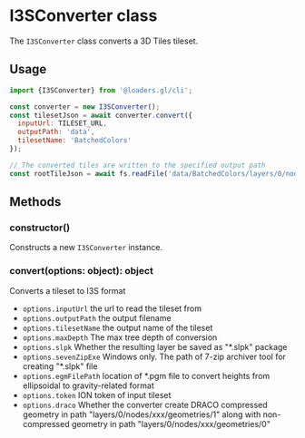 # I3SConverter class

The `I3SConverter` class converts a 3D Tiles tileset.

## Usage

```js
import {I3SConverter} from '@loaders.gl/cli';

const converter = new I3SConverter();
const tilesetJson = await converter.convert({
  inputUrl: TILESET_URL,
  outputPath: 'data',
  tilesetName: 'BatchedColors'
});

// The converted tiles are written to the specified output path
const rootTileJson = await fs.readFile('data/BatchedColors/layers/0/nodes/root/index.json', 'utf8');
```

## Methods

### constructor()

Constructs a new `I3SConverter` instance.

### convert(options: object): object

Converts a tileset to I3S format

- `options.inputUrl` the url to read the tileset from
- `options.outputPath` the output filename
- `options.tilesetName` the output name of the tileset
- `options.maxDepth` The max tree depth of conversion
- `options.slpk` Whether the resulting layer be saved as "\*.slpk" package
- `options.sevenZipExe` Windows only. The path of 7-zip archiver tool for creating "\*.slpk" file
- `options.egmFilePath` location of \*.pgm file to convert heights from ellipsoidal to gravity-related format
- `options.token` ION token of input tileset
- `options.draco` Whether the converter create DRACO compressed geometry in path "layers/0/nodes/xxx/geometries/1" along with non-compressed geometry in path "layers/0/nodes/xxx/geometries/0"
